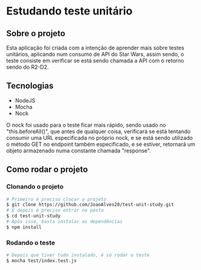 # Estudando teste unitário

## Sobre o projeto

Esta aplicação foi criada com a intenção de aprender mais sobre testes unitários, aplicando num consumo de API do Star Wars, assim sendo, o teste consiste em verificar se está sendo chamada a API com o retorno sendo do R2-D2.

## Tecnologias

- NodeJS
- Mocha
- Nock

O nock foi usado para o teste ficar mais rápido, sendo usado no "this.beforeAll()", que antes de qualquer coisa, verificará se está tentando consumir uma URL especificada no próprio nock, e se está sendo utilizado o método GET no endpoint também especificado, e se estiver, retornará um objeto armazenado numa constante chamada "response".

## Como rodar o projeto

### Clonando o projeto

```bash
# Primeiro é preciso clocar o projeto
$ git clone https://github.com/JoaoAlves20/test-unit-study.git
# E depois é preciso entrar na pasta
$ cd test-unit-study
# Após isso, basta instalar as dependências
$ npm install
```

### Rodando o teste

```bash
# Depois que tiver tudo instalado, é só rodar o teste
$ mocha test/index.test.js
```
